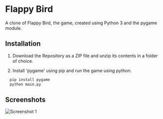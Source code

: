 
# Flappy Bird

A clone of Flappy Bird, the game, created using Python 3 and the pygame module.


## Installation

1. Download the Repository as a ZIP file and unzip its contents in a folder of choice.


2. Install 'pygame' using pip and run the game using python.

```bash
  pip install pygame
  python main.py
```    
## Screenshots

![Screenshot 1](https://user-images.githubusercontent.com/66397721/150843778-cfd88647-0124-426c-9010-cce477fbcd7e.png)

